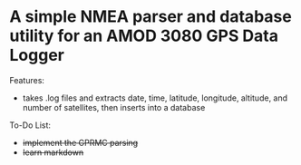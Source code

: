 A simple NMEA parser and database utility for an AMOD 3080 GPS Data Logger
==========================================================================

Features:

* takes .log files and extracts date, time, latitude, longitude, altitude, 
  and number of satellites, then inserts into a database


To-Do List:

* ~~implement the GPRMC parsing~~
* ~~learn markdown~~
